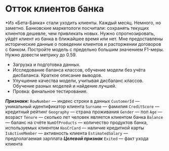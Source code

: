 # Отток клиентов банка

*Из «Бета-Банка» стали уходить клиенты. Каждый месяц. Немного, но заметно. Банковские маркетологи посчитали: сохранять текущих клиентов дешевле, чем привлекать новых.
Нужно спрогнозировать, уйдёт клиент из банка в ближайшее время или нет. Мне предоставлены исторические данные о поведении клиентов и расторжении договоров с банком.
Постройте модель с предельно большим значением F1-меры. Нужно довести метрику до 0.59.


- Загрузка и подготовка данных.
- Исследование баланса классов, обучение модели без учёта дисбаланса. Краткое описание выводов.
- Улучшение качества модели, учитывая дисбаланс классов. Обучение разных моделей и найдение лучшей.
- Провка: финальное тестирование.

***Признаки:***
`RowNumber` — индекс строки в данных
`CustomerId` — уникальный идентификатор клиента
`Surname` — фамилия
`CreditScore` — кредитный рейтинг
`Geography` — страна проживания
`Gender` — пол
`Age` — возраст
`Tenure` — сколько лет человек является клиентом банка
`Balance` — баланс на счёте
`NumOfProducts` — количество продуктов банка, используемых клиентом
`HasCrCard` — наличие кредитной карты
`IsActiveMember` — активность клиента
`EstimatedSalary` — предполагаемая зарплата
***Целевой признак***
`Exited` — факт ухода клиента